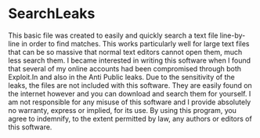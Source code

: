 # SearchLeaks

This basic file was created to easily and quickly search a text file line-by-line in order to find matches.
This works particularly well for large text files that can be so massive that normal text editors cannot open them,
much less search them. I became interested in writing this software when I found that several of my online accounts had
been compromised through both Exploit.In and also in the Anti Public leaks.
Due to the sensitivity of the leaks, the files are not included with this software. They are easily found on the internet
however and you can download and search them for yourself. I am not responsible for any misuse of this software and I
provide absolutely no warranty, express or implied, for its use. By using this program, you agree to indemnify, to the
extent permitted by law, any authors or editors of this software.
